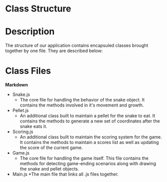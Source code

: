 Class Structure
=====================

Description
=====================
The structure of our application contains encapsuled classes brought together by one file.  They are described below:

Class Files
=====================

**Markdown**
* Snake.js
	* The core file for handling the behavior of the snake object.  It contains the methods involved in it's movement and growth.
* Pellet.js
	* An additional class built to maintain a pellet for the snake to eat.  It contains the methods to generate a new set of coordinates after the snake eats it.
* Scoring.js
	* An additional class built to maintain the scoring system for the game.  It contains the methods to maintain a scores list as well as updating the score of the current game.
* Game.js
	* The core file for handling the game itself.  This file contains the methods for detecting game-ending scenarios along with drawing the snake and pellet objects.
* Main.js
	*The main file that links all .js files together.
